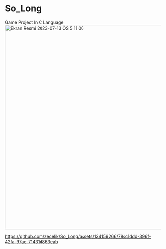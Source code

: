 # So_Long
Game Project In C Language
<img width="662" alt="Ekran Resmi 2023-07-13 ÖS 5 11 00" src="https://github.com/zecelik/So_Long/assets/134159266/9c1d4403-b785-4f90-a83c-98cf7c40053b">


https://github.com/zecelik/So_Long/assets/134159266/78cc1ddd-396f-42fa-97ae-71431d863eab

